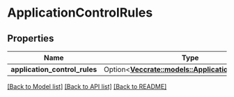 # ApplicationControlRules

## Properties

Name | Type | Description | Notes
------------ | ------------- | ------------- | -------------
**application_control_rules** | Option<[**Vec<crate::models::ApplicationControlRule>**](applicationControlRule.md)> |  | [optional]

[[Back to Model list]](../README.md#documentation-for-models) [[Back to API list]](../README.md#documentation-for-api-endpoints) [[Back to README]](../README.md)


